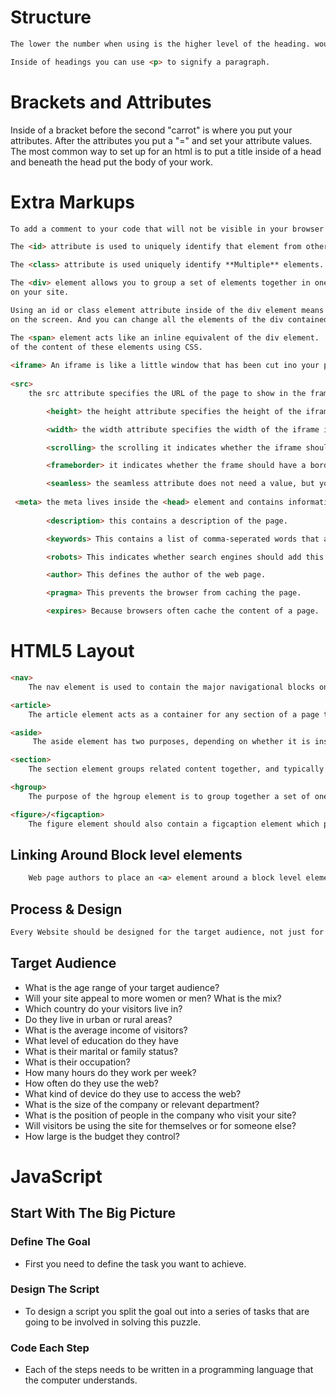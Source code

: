 
# Structure
```html
The lower the number when using is the higher level of the heading. would be a sub heading and <h3> would be a sub heading of<h1>

Inside of headings you can use <p> to signify a paragraph.
```    
# Brackets and Attributes
Inside of a bracket before the second "carrot" is where you put your attributes.  After the attributes you put a "=" and set your attribute values.
        The most common way to set up for an html is to put a title inside of a head and beneath the head put the body of your work.
  

# Extra Markups

```html
To add a comment to your code that will not be visible in your browser put the wording in between <"!-- -->

The <id> attribute is used to uniquely identify that element from other elements on the page.

The <class> attribute is used uniquely identify **Multiple** elements.

The <div> element allows you to group a set of elements together in one block-level box. Div elements can be used to contain all of the elements for the headers
on your site.  

Using an id or class element attribute inside of the div element means you can create css style rules to indicate how much space the div element should occupy
on the screen. And you can change all the elements of the div contained within the certain div.

The <span> element acts like an inline equivalent of the div element.  The most common reason why people use span elements is so that they can control the appearance
of the content of these elements using CSS.
    
<iframe> An iframe is like a little window that has been cut ino your page and in that window you can see another page.
        
<src> 
    the src attribute specifies the URL of the page to show in the frame

        <height> the height attribute specifies the height of the iframe in pixels.

        <width> the width attribute specifies the width of the iframe in pixels

        <scrolling> the scrolling it indicates whether the iframe should have scrollbars or not.

        <frameborder> it indicates whether the frame should have a border or not.

        <seamless> the seamless attribute does not need a value, but you will often see authors give it a value of seamless.
        
 <meta> the meta lives inside the <head> element and contains information about that web page.
        
        <description> this contains a description of the page.

        <keywords> This contains a list of comma-seperated words that a user might search on to find the page.

        <robots> This indicates whether search engines should add this page to their search results or not.

        <author> This defines the author of the web page.

        <pragma> This prevents the browser from caching the page.

        <expires> Because browsers often cache the content of a page.
 ```         

# HTML5 Layout

```html
<nav> 
    The nav element is used to contain the major navigational blocks on the site navigation.

<article> 
    The article element acts as a container for any section of a page that could stand alone and potentially be syndicated.

<aside>
     The aside element has two purposes, depending on whether it is inside an article element or not.

<section> 
    The section element groups related content together, and typically each section would have its own heading.

<hgroup> 
    The purpose of the hgroup element is to group together a set of one or morthrough h6 elements so that they are treated as one single heading.

<figure>/<figcaption> 
    The figure element should also contain a figcaption element which provides a text description for the content of the figure element.

``` 
## Linking Around Block level elements
```html
    Web page authors to place an <a> element around a block level element that contains child elements.  Ths allows you to turn an entire block into a link.
```
## Process & Design
```html
Every Website should be designed for the target audience, not just for yourself or the site owner.  It is therefore very important to understand who your target audence is.
```

## Target Audience
    
* What is the age range of your target audience?
* Will your site appeal to more women or men? What is the mix?
* Which country do your visitors live in?
* Do they live in urban or rural areas?
* What is the average income of visitors?
* What level of education do they have
* What is their marital or family status?
* What is their occupation?
* How many hours do they work per week?
* How often do they use the web?
* What kind of device do they use to access the web?
* What is the size of the company or relevant department?
* What is the position of people in the company who visit your site?
* Will visitors be using the site for themselves or for someone else?
* How large is the budget they control?

# JavaScript

## Start With The Big Picture

### Define The Goal
* First you need to define the task you want to achieve.

### Design The Script
* To design a script you split the goal out into a series of tasks that are going to be involved in solving this puzzle.

### Code Each Step
* Each of the steps needs to be written in a programming language that the computer understands.